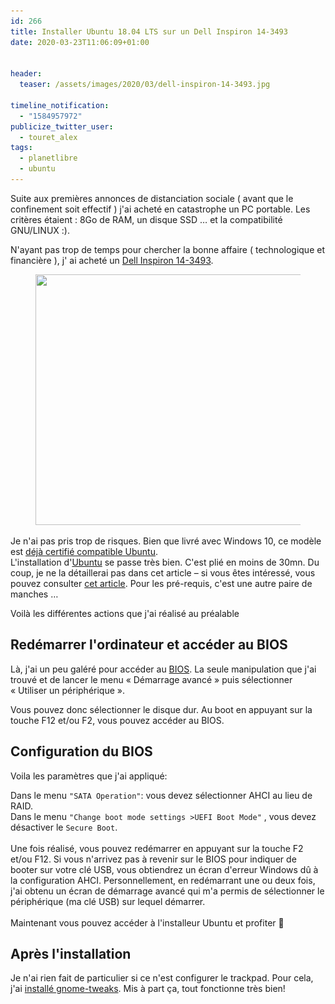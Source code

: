 ```yaml
---
id: 266
title: Installer Ubuntu 18.04 LTS sur un Dell Inspiron 14-3493
date: 2020-03-23T11:06:09+01:00


header:
  teaser: /assets/images/2020/03/dell-inspiron-14-3493.jpg

timeline_notification:
  - "1584957972"
publicize_twitter_user:
  - touret_alex
tags:
  - planetlibre
  - ubuntu
---
```

Suite aux premières annonces de distanciation sociale ( avant que le confinement soit effectif ) j'ai acheté en catastrophe un PC portable. Les critères étaient : 8Go de RAM, un disque SSD &#8230; et la compatibilité GNU/LINUX :).  
  
N'ayant pas trop de temps pour chercher la bonne affaire ( technologique et financière ), j' ai acheté un [Dell Inspiron 14-3493](https://www.dell.com/gh/business/p/inspiron-14-3493-laptop/pd).

<div class="wp-block-image">
  <figure class="aligncenter size-large is-resized"><img loading="lazy" src="/assets/images/2020/03/dell-inspiron-14-3493.jpg?w=510" alt="" class="wp-image-279" width="576" height="401" srcset="/assets/images/2020/03/dell-inspiron-14-3493.jpg 510w, /assets/images/2020/03/dell-inspiron-14-3493-300x209.jpg 300w" sizes="(max-width: 576px) 100vw, 576px" /></figure>
</div>

  
  
Je n'ai pas pris trop de risques. Bien que livré avec Windows 10, ce modèle est [déjà certifié compatible Ubuntu](https://certification.ubuntu.com/hardware/201907-27239).  
L'installation d'[Ubuntu](https://doc.ubuntu-fr.org/Accueil) se passe très bien. C'est plié en moins de 30mn. Du coup, je ne la détaillerai pas dans cet article &#8211; si vous êtes intéressé, vous pouvez consulter [cet article](https://doc.ubuntu-fr.org/installation). Pour les pré-requis, c'est une autre paire de manches &#8230;  
  
Voilà les différentes actions que j'ai réalisé au préalable

## Redémarrer l'ordinateur et accéder au BIOS

Là, j'ai un peu galéré pour accéder au [BIOS](https://fr.wikipedia.org/wiki/BIOS_(informatique)). La seule manipulation que j'ai trouvé et de lancer le menu « Démarrage avancé » puis sélectionner « Utiliser un périphérique ».  
  
Vous pouvez donc sélectionner le disque dur. Au boot en appuyant sur la touche F12 et/ou F2, vous pouvez accéder au BIOS.

## Configuration du BIOS

Voila les paramètres que j'ai appliqué:

<p class="has-text-align-left">
  Dans le menu <code>"SATA Operation"</code>: vous devez sélectionner AHCI au lieu de RAID.<br />Dans le menu <code>"Change boot mode settings >UEFI Boot Mode"</code> , vous devez désactiver le <code>Secure Boot</code>.<br /><br />Une fois réalisé, vous pouvez redémarrer en appuyant sur la touche F2 et/ou F12. Si vous n'arrivez pas à revenir sur le BIOS pour indiquer de booter sur votre clé USB, vous obtiendrez un écran d'erreur Windows dû à la configuration AHCI. Personnellement, en redémarrant une ou deux fois, j'ai obtenu un écran de démarrage avancé qui m'a permis de sélectionner le périphérique (ma clé USB) sur lequel démarrer.<br /><br />Maintenant vous pouvez accéder à l'installeur Ubuntu et profiter 🙂
</p>

## Après l'installation

Je n'ai rien fait de particulier si ce n'est configurer le trackpad. Pour cela, j'ai [installé gnome-tweaks](https://www.omgubuntu.co.uk/2018/04/things-to-do-after-installing-ubuntu-18-04). Mis à part ça, tout fonctionne très bien!